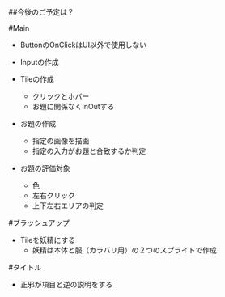 ﻿##今後のご予定は？

#Main

*	ButtonのOnClickはUI以外で使用しない


*   Inputの作成


*   Tileの作成
    *   クリックとホバー
    *   お題に関係なくInOutする

*   お題の作成
    *   指定の画像を描画
    *   指定の入力がお題と合致するか判定


*	お題の評価対象
	*	色
	*	左右クリック
	*	上下左右エリアの判定

#ブラッシュアップ
*	Tileを妖精にする
	*	妖精は本体と服（カラバリ用）の２つのスプライトで作成

#タイトル
*	正邪が項目と逆の説明をする
